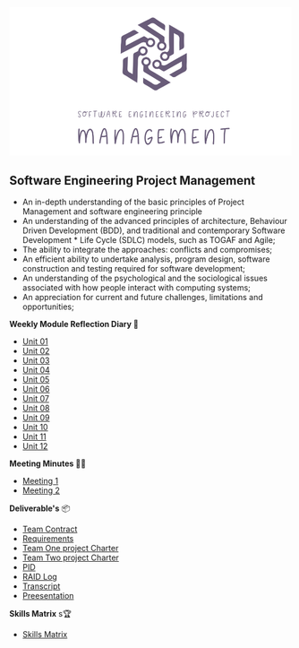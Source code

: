 ![Logo](Images/Logo.png)
## Software Engineering Project Management 



* An in-depth understanding of the basic principles of Project Management and software engineering principle
* An understanding of the advanced principles of architecture, Behaviour Driven Development (BDD), and traditional and contemporary Software Development * Life Cycle (SDLC) models, such as TOGAF and Agile;
* The ability to integrate the approaches: conflicts and compromises; 
* An efficient ability to undertake analysis, program design, software construction and testing required for software development;
* An understanding of the psychological and the sociological issues associated with how people interact with computing systems;
* An appreciation for current and future challenges, limitations and opportunities;

**Weekly Module Reflection Diary 📔**

- [Unit 01](/MyPortfolio/SEPM/Unit01.html)
- [Unit 02](/MyPortfolio/SEPM/Unit02.html)
- [Unit 03](/MyPortfolio/SEPM/Unit03.html)
- [Unit 04](/MyPortfolio/SEPM/Unit04.html)
- [Unit 05](/MyPortfolio/SEPM/Unit05.html)
- [Unit 06](/MyPortfolio/SEPM/Unit06.html)
- [Unit 07](/MyPortfolio/SEPM/Unit07.html)
- [Unit 08](/MyPortfolio/SEPM/Unit08.html)
- [Unit 09](/MyPortfolio/SEPM/Unit09.html)
- [Unit 10](/MyPortfolio/SEPM/Unit10.html)
- [Unit 11](/MyPortfolio/SEPM/Unit11.html)
- [Unit 12](/MyPortfolio/SEPM/Unit12.html)

**Meeting Minutes 👨‍💻**

- [Meeting 1](/MyPortfolio/SEPM/Meeting1.html)
- [Meeting 2](/MyPortfolio/SEPM/Meeting2.html)

**Deliverable's** 📦
- [Team Contract](/MyPortfolio/SEPM/TeamContract.pdf)
- [Requirements](/MyPortfolio/SEPM/REQUIREMENTS.pdf)
- [Team One project Charter](/MyPortfolio/SEPM/Assets/Team1_Project_Charter.pdf)
- [Team Two project Charter](/MyPortfolio/SEPM/Assets/Team2_Project_Charter.pdf)
- [PID](/MyPortfolio/SEPM/PID.docx)
- [RAID Log](/MyPortfolio/SEPM/RAID.xlsx)
- [Transcript](/MyPortfolio/SEPM/Transcript.docx)
- [Preesentation](/MyPortfolio/SEPM/Presentation.pptx)

**Skills Matrix** s🏆

- [Skills Matrix](/MyPortfolio/SEPM/SkiilsMatrix.html)
